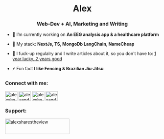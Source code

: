 <h1 align="center">Alex </h1>
<h3 align="center">Web-Dev + AI, Marketing and Writing</h3>

- 🔭 I’m currently working on **An EEG analysis app & a healthcare platform**

- 🌱 My stack: **NextJs, TS, MongoDb LangChain, NameCheap**

- 📝 I fuck-up regulalry and I write articles about it, so you don't have to: <a href="https://alexsharestheview.substack.com/">1 year lucky, 2 years good</a>

- ⚡ Fun fact **I like Fencing & Brazilian Jiu-Jitsu**

<h3 align="left">Connect with me:</h3>
<p align="left">
<a href="https://twitter.com/alexsharesviews" target="blank"><img align="center" src="https://raw.githubusercontent.com/rahuldkjain/github-profile-readme-generator/master/src/images/icons/Social/twitter.svg" alt="alexsharesviews" height="30" width="40" /></a>
<a href="https://linkedin.com/in/alexandru mititelu" target="blank"><img align="center" src="https://raw.githubusercontent.com/rahuldkjain/github-profile-readme-generator/master/src/images/icons/Social/linked-in-alt.svg" alt="alexandru mititelu" height="30" width="40" /></a>
<a href="https://instagram.com/alexsharestheview" target="blank"><img align="center" src="https://raw.githubusercontent.com/rahuldkjain/github-profile-readme-generator/master/src/images/icons/Social/instagram.svg" alt="alexsharestheview" height="30" width="40" /></a>
<a href="https://www.youtube.com/c/alexandru mititelu" target="blank"><img align="center" src="https://raw.githubusercontent.com/rahuldkjain/github-profile-readme-generator/master/src/images/icons/Social/youtube.svg" alt="alexandru mititelu" height="30" width="40" /></a>
</p>


<h3 align="left">Support:</h3>
<p><a href="https://www.buymeacoffee.com/alexsharestheview"> <img align="left" src="https://cdn.buymeacoffee.com/buttons/v2/default-yellow.png" height="50" width="210" alt="alexsharestheview" /></a></p><br><br>

